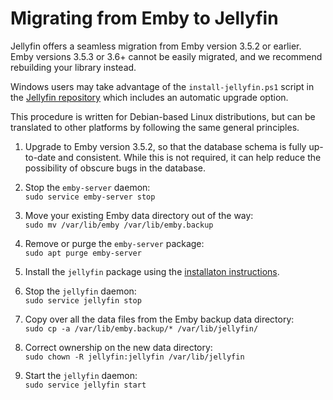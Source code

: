 # Migrating from Emby to Jellyfin

Jellyfin offers a seamless migration from Emby version 3.5.2 or earlier. Emby versions 3.5.3 or 3.6+ cannot be easily migrated, and we recommend rebuilding your library instead.

Windows users may take advantage of the `install-jellyfin.ps1` script in the [Jellyfin repository](https://github.com/jellyfin/jellyfin) which includes an automatic upgrade option.

This procedure is written for Debian-based Linux distributions, but can be translated to other platforms by following the same general principles.

1. Upgrade to Emby version 3.5.2, so that the database schema is fully up-to-date and consistent. While this is not required, it can help reduce the possibility of obscure bugs in the database.

1. Stop the `emby-server` daemon:  
    `sudo service emby-server stop`

1. Move your existing Emby data directory out of the way:  
    `sudo mv /var/lib/emby /var/lib/emby.backup`

1. Remove or purge the `emby-server` package:  
    `sudo apt purge emby-server`

1. Install the `jellyfin` package using the [installaton instructions](/user-docs/installing).

1. Stop the `jellyfin` daemon:  
    `sudo service jellyfin stop`

1. Copy over all the data files from the Emby backup data directory:  
    `sudo cp -a /var/lib/emby.backup/* /var/lib/jellyfin/`

1. Correct ownership on the new data directory:  
    `sudo chown -R jellyfin:jellyfin /var/lib/jellyfin`

1. Start the `jellyfin` daemon:  
    `sudo service jellyfin start`
